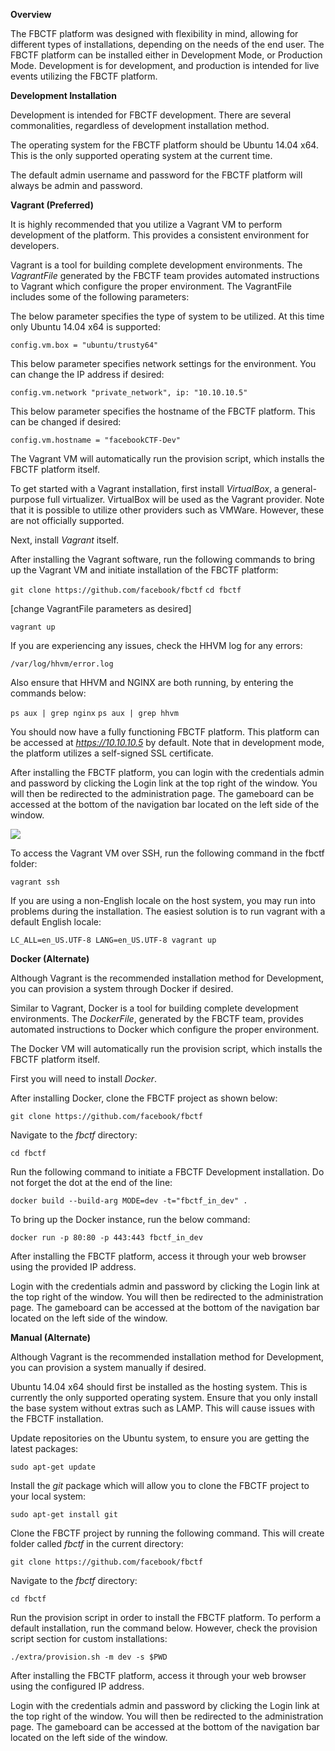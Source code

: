 **Overview**

The FBCTF platform was designed with flexibility in mind, allowing for different types of installations, depending on the needs of the end user. The FBCTF platform can be installed either in Development Mode, or Production Mode. Development is for development, and production is intended for live events utilizing the FBCTF platform. 


**Development Installation**

Development is intended for FBCTF development. There are several commonalities, regardless of development installation method.

The operating system for the FBCTF platform should be Ubuntu 14.04 x64. This is the only supported operating system at the current time.

The default admin username and password for the FBCTF platform will always be admin and password.


**Vagrant (Preferred)**

It is highly recommended that you utilize a Vagrant VM to perform development of the platform. This provides a consistent environment for developers.

Vagrant is a tool for building complete development environments. The _VagrantFile_ generated by the FBCTF team provides automated instructions to Vagrant which configure the proper environment. The VagrantFile includes some of the following parameters:

The below parameter specifies the type of system to be utilized. At this time only Ubuntu 14.04 x64 is supported:

`config.vm.box = "ubuntu/trusty64"`

This below parameter specifies network settings for the environment. You can change the IP address if desired:

`config.vm.network "private_network", ip: "10.10.10.5"`

This below parameter specifies the hostname of the FBCTF platform. This can be changed if desired:

`config.vm.hostname = "facebookCTF-Dev"`

The Vagrant VM will automatically run the provision script, which installs the FBCTF platform itself.

To get started with a Vagrant installation, first install _VirtualBox_, a general-purpose full virtualizer. VirtualBox will be used as the Vagrant provider. Note that it is possible to utilize other providers such as VMWare. However, these are not officially supported.

Next, install _Vagrant_ itself.

After installing the Vagrant software, run the following commands to bring up the Vagrant VM and initiate installation of the FBCTF platform:

`git clone https://github.com/facebook/fbctf`
`cd fbctf`

[change VagrantFile parameters as desired]

`vagrant up`

If you are experiencing any issues, check the HHVM log for any errors:

`/var/log/hhvm/error.log`

Also ensure that HHVM and NGINX are both running, by entering the commands below:

`ps aux | grep nginx`
`ps aux | grep hhvm`

You should now have a fully functioning FBCTF platform. This platform can be accessed at _https://10.10.10.5_ by default. Note that in development mode, the platform utilizes a self-signed SSL certificate.

After installing the FBCTF platform, you can login with the credentials admin and password by clicking the Login link at the top right of the window. You will then be redirected to the administration page. The gameboard can be accessed at the bottom of the navigation bar located on the left side of the window.

![](http://i.imgur.com/8svUK9G.png)

To access the Vagrant VM over SSH, run the following command in the fbctf folder:

`vagrant ssh`

If you are using a non-English locale on the host system, you may run into problems during the installation. The easiest solution is to run vagrant with a default English locale:

`LC_ALL=en_US.UTF-8 LANG=en_US.UTF-8 vagrant up`


**Docker (Alternate)**

Although Vagrant is the recommended installation method for Development, you can provision a system through Docker if desired.

Similar to Vagrant, Docker is a tool for building complete development environments. The _DockerFile_, generated by the FBCTF team, provides automated instructions to Docker which configure the proper environment.

The Docker VM will automatically run the provision script, which installs the FBCTF platform itself.

First you will need to install _Docker_.

After installing Docker, clone the FBCTF project as shown below:

`git clone https://github.com/facebook/fbctf`

Navigate to the *fbctf* directory:

`cd fbctf`

Run the following command to initiate a FBCTF Development installation. Do not forget the dot at the end of the line:

`docker build --build-arg MODE=dev -t="fbctf_in_dev" .`

To bring up the Docker instance, run the below command:

`docker run -p 80:80 -p 443:443 fbctf_in_dev`

After installing the FBCTF platform, access it through your web browser using the provided IP address.

Login with the credentials admin and password by clicking the Login link at the top right of the window. You will then be redirected to the administration page. The gameboard can be accessed at the bottom of the navigation bar located on the left side of the window.


**Manual (Alternate)**

Although Vagrant is the recommended installation method for Development, you can provision a system manually if desired.

Ubuntu 14.04 x64 should first be installed as the hosting system. This is currently the only supported operating system. Ensure that you only install the base system without extras such as LAMP. This will cause issues with the FBCTF installation.

Update repositories on the Ubuntu system, to ensure you are getting the latest packages:

`sudo apt-get update`

Install the *git* package which will allow you to clone the FBCTF project to your local system:

`sudo apt-get install git`

Clone the FBCTF project by running the following command. This will create folder called *fbctf* in the current directory:

`git clone https://github.com/facebook/fbctf`

Navigate to the *fbctf* directory:

`cd fbctf`

Run the provision script in order to install the FBCTF platform. To perform a default installation, run the command below. However, check the provision script section for custom installations:

`./extra/provision.sh -m dev -s $PWD`

After installing the FBCTF platform, access it through your web browser using the configured IP address.

Login with the credentials admin and password by clicking the Login link at the top right of the window. You will then be redirected to the administration page. The gameboard can be accessed at the bottom of the navigation bar located on the left side of the window.
